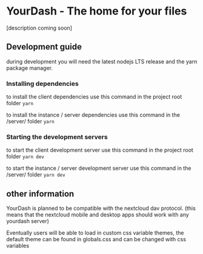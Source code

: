 # YourDash - The home for your files

[description coming soon]

<!-- Collaborate on projects and sync your files easily using a yourdash instance.
yourdash instances can be easily setup within a few minutes and require a low level of maintenance while providing fast loading times. -->

## Development guide

during development you will need the latest nodejs LTS release and the yarn package manager.

### Installing dependencies

to install the client dependencies use this command in the project root folder
`
yarn
`

to install the instance / server dependencies use this command in the /server/ folder
`
yarn
`

### Starting the development servers

to start the client development server use this command in the project root folder
`
yarn dev
`

to start the instance / server development server use this command in the /server/ folder
`
yarn dev
`

## other information

YourDash is planned to be compatible with the nextcloud dav protocol. (this means that the nextcloud mobile and desktop apps should work with any yourdash server)

Eventually users will be able to load in custom css variable themes, the default theme can be found in globals.css and can be changed with css variables